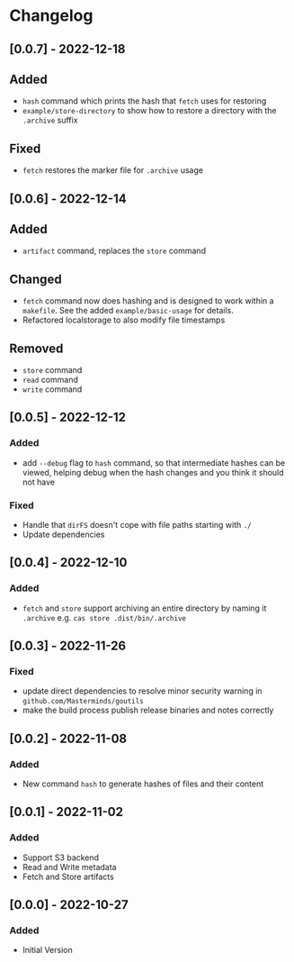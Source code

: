 # Changelog

## [0.0.7] - 2022-12-18

## Added

- `hash` command which prints the hash that `fetch` uses for restoring
- `example/store-directory` to show how to restore a directory with the `.archive` suffix

## Fixed

- `fetch` restores the marker file for `.archive` usage

## [0.0.6] - 2022-12-14

## Added

- `artifact` command, replaces the `store` command

## Changed

- `fetch` command now does hashing and is designed to work within a `makefile`.  See the added `example/basic-usage` for details.
- Refactored localstorage to also modify file timestamps

## Removed

- `store` command
- `read` command
- `write` command

## [0.0.5] - 2022-12-12

### Added

- add `--debug` flag to `hash` command, so that intermediate hashes can be viewed, helping debug when the hash changes and you think it should not have

### Fixed

- Handle that `dirFS` doesn't cope with file paths starting with `./`
- Update dependencies

## [0.0.4] - 2022-12-10

### Added

- `fetch` and `store` support archiving an entire directory by naming it `.archive` e.g. `cas store .dist/bin/.archive`

## [0.0.3] - 2022-11-26

### Fixed

- update direct dependencies to resolve minor security warning in `github.com/Masterminds/goutils`
- make the build process publish release binaries and notes correctly

## [0.0.2] - 2022-11-08

### Added

- New command `hash` to generate hashes of files and their content

## [0.0.1] - 2022-11-02

### Added

- Support S3 backend
- Read and Write metadata
- Fetch and Store artifacts

## [0.0.0] - 2022-10-27

### Added

- Initial Version
